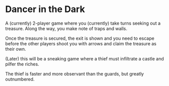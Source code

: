 # Dancer in the Dark

A (currently) 2-player game where you (currently) take turns seeking out a treasure. Along the way, you make note of traps and walls.

Once the treasure is secured, the exit is shown and you need to escape before the other players shoot you with arrows and claim the treasure as their own.

(Later) this will be a sneaking game where a thief must infiltrate a castle and pilfer the riches.

The thief is faster and more observant than the guards, but greatly outnumbered.
